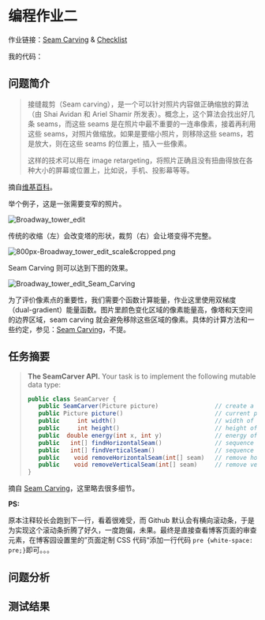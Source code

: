 # 编程作业二

作业链接：[Seam Carving](http://coursera.cs.princeton.edu/algs4/assignments/seam.html) & [Checklist](http://coursera.cs.princeton.edu/algs4/checklists/seam.html)

我的代码：

## 问题简介

>接缝裁剪（Seam carving），是一个可以针对照片内容做正确缩放的算法（由 Shai Avidan 和 Ariel Shamir 所发表）。概念上，这个算法会找出好几条 seams，而这些 seams 是在照片中最不重要的一连串像素，接着再利用这些 seams，对照片做缩放。如果是要缩小照片，则移除这些 seams，若是放大，则在这些 seams 的位置上，插入一些像素。
>
>这样的技术可以用在 image retargeting，将照片正确且没有扭曲得放在各种大小的屏幕或位置上，比如说，手机、投影幕等等。

摘自[维基百科](https://zh.wikipedia.org/wiki/%E6%8E%A5%E7%B8%AB%E8%A3%81%E5%89%AA)。

举个例子，这是一张需要变窄的照片。

![Broadway_tower_edit](https://upload.wikimedia.org/wikipedia/commons/thumb/c/cb/Broadway_tower_edit.jpg/800px-Broadway_tower_edit.jpg)

传统的收缩（左）会改变塔的形状，裁剪（右）会让塔变得不完整。

![800px-Broadway_tower_edit_scale&cropped.png](https://images2018.cnblogs.com/blog/886021/201806/886021-20180623113212758-796750501.png)

Seam Carving 则可以达到下图的效果。

![Broadway_tower_edit_Seam_Carving](https://upload.wikimedia.org/wikipedia/commons/thumb/e/ed/Broadway_tower_edit_Seam_Carving.png/800px-Broadway_tower_edit_Seam_Carving.png)

为了评价像素点的重要性，我们需要个函数计算能量，作业这里使用双梯度（dual-gradient）能量函数。图片里颜色变化区域的像素能量高，像塔和天空间的边界区域，seam carving 就会避免移除这些区域的像素。具体的计算方法和一些约定，参见：[Seam Carving](http://coursera.cs.princeton.edu/algs4/assignments/seam.html)，不提。

## 任务摘要

>**The SeamCarver API.** Your task is to implement the following mutable data type:
>```java
>public class SeamCarver {
>    public SeamCarver(Picture picture)                // create a seam carver object based on the given picture
>    public Picture picture()                          // current picture
>    public     int width()                            // width of current picture
>    public     int height()                           // height of current picture
>    public  double energy(int x, int y)               // energy of pixel at column x and row y
>    public   int[] findHorizontalSeam()               // sequence of indices for horizontal seam
>    public   int[] findVerticalSeam()                 // sequence of indices for vertical seam
>    public    void removeHorizontalSeam(int[] seam)   // remove horizontal seam from current picture
>    public    void removeVerticalSeam(int[] seam)     // remove vertical seam from current picture
>}
>```

摘自 [Seam Carving](http://coursera.cs.princeton.edu/algs4/assignments/seam.html)，这里略去很多细节。

**PS:**

原本注释较长会跑到下一行，看着很难受，而 Github 默认会有横向滚动条，于是为实现这个滚动条折腾了好久，一度跑偏，未果。最终是直接查看博客页面的审查元素，在博客园设置里的”页面定制 CSS 代码“添加一行代码 `pre {white-space: pre;}`即可。。。

## 问题分析

## 测试结果
